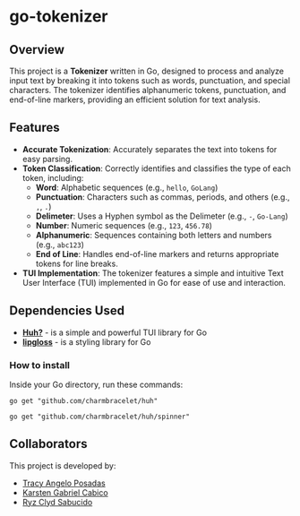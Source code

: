 # go-tokenizer 

## Overview
This project is a **Tokenizer** written in Go, designed to process and analyze input text by breaking it into tokens such as words, punctuation, and special characters. The tokenizer identifies alphanumeric tokens, punctuation, and end-of-line markers, providing an efficient solution for text analysis.

## Features
- **Accurate Tokenization**: Accurately separates the text into tokens for easy parsing.
- **Token Classification**: Correctly identifies and classifies the type of each token, including:
  - **Word**: Alphabetic sequences (e.g., `hello`, `GoLang`)
  - **Punctuation**: Characters such as commas, periods, and others (e.g., `,`, `.`)
  - **Delimeter**: Uses a Hyphen symbol as the Delimeter (e.g., `-`, `Go-Lang`)
  - **Number**: Numeric sequences (e.g., `123`, `456.78`)
  - **Alphanumeric**: Sequences containing both letters and numbers (e.g., `abc123`)
  - **End of Line**: Handles end-of-line markers and returns appropriate tokens for line breaks.
- **TUI Implementation**: The tokenizer features a simple and intuitive Text User Interface (TUI) implemented in Go for ease of use and interaction.

## Dependencies Used
- [**Huh?**](https://github.com/charmbracelet/huh) - is a simple and powerful TUI library for Go
- [**lipgloss**](https://github.com/charmbracelet/lipgloss) - is a styling library for Go

### How to install
<p>Inside your Go directory, run these commands:</p>
<p><code>go get "github.com/charmbracelet/huh"</code></p>
<code>go get "github.com/charmbracelet/huh/spinner"</code>


## Collaborators
This project is developed by:

- [Tracy Angelo Posadas](https://github.com/y0b1)
- [Karsten Gabriel Cabico](https://github.com/POKNUTDONUT)
- [Ryz Clyd Sabucido](https://github.com/rcSabucido)
